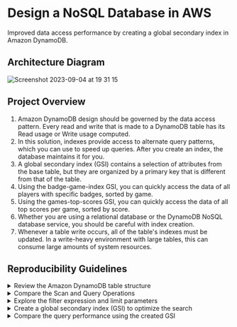 # Design a NoSQL Database in AWS
Improved data access performance by creating a global secondary index in Amazon DynamoDB.

## Architecture Diagram

![Screenshot 2023-09-04 at 19 31 15](https://github.com/martins-jean/Design-a-NoSQL-Database-in-AWS/assets/118685801/36df7d16-c24f-4060-bc75-a008fa7bb0e5)

## Project Overview

1. Amazon DynamoDB design should be governed by the data access pattern. Every read and write that is made to a DynamoDB table has its Read usage or Write usage computed. <br>
2. In this solution, indexes provide access to alternate query patterns, which you can use to speed up queries. After you create an index, the database maintains it for you. <br>
3. A global secondary index (GSI) contains a selection of attributes from the base table, but they are organized by a primary key that is different from that of the table. <br>
4. Using the badge-game-index GSI, you can quickly access the data of all players with specific badges, sorted by game. <br>
5. Using the games-top-scores GSI, you can quickly access the data of all top scores per game, sorted by score. <br>
6. Whether you are using a relational database or the DynamoDB NoSQL database service, you should be careful with index creation. <br>
7. Whenever a table write occurs, all of the table's indexes must be updated. In a write-heavy environment with large tables, this can consume large amounts of system resources. <br>

## Reproducibility Guidelines

<details>
  <summary>Review the Amazon DynamoDB table structure</summary>
</details>

<details>
  <summary>Compare the Scan and Query Operations</summary>
</details>

<details>
  <summary>Explore the filter expression and limit parameters</summary>
</details>

<details>
  <summary>Create a global secondary index (GSI) to optimize the search</summary>
</details>

<details>
  <summary>Compare the query performance using the created GSI</summary>
</details>
